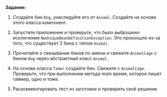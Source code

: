 **Задание:**

1. Создайте бин `Dog`, унаследуйте его от `Animal`. Создайте на основе этого класса компонент.
    
2. Запустите приложение и проверьте, что было выброшено исключение `NoUniqueBeanDefinitionException`. Это произошло из-за того, что существует 2 бина с типом `Animal`.
    
3. Прочитайте о связывании бинов по имени и свяжите `AnimalCage` c бином `Dog` через абстрактный класс `Animal`.
    
4. На основе класса `Timer` создайте бин. Свяжите с `AnimalCage`. Проверьте, что при выполнении метода main время, которое пишет таймер, одно и тоже.
    
5. Раскомментировать тест из заготовки и проверить своё решение.
